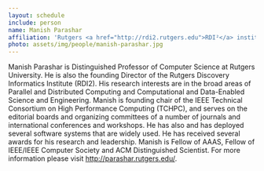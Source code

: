 ```yaml
---
layout: schedule
include: person
name: Manish Parashar
affiliation: 'Rutgers <a href="http://rdi2.rutgers.edu">RDI²</a> institute and <a href="http://nsfcac.rutgers.edu">CAC</a> center director'
photo: assets/img/people/manish-parashar.jpg
---
```


Manish Parashar is Distinguished Professor of Computer Science at Rutgers
University. He is also the founding Director of the Rutgers Discovery
Informatics Institute (RDI2). His research interests are in the broad areas of
Parallel and Distributed Computing and Computational and Data-Enabled Science
and Engineering. Manish is founding chair of the IEEE Technical Consortium on
High Performance Computing (TCHPC), and serves on the editorial boards and
organizing committees of a number of journals and international conferences and
workshops. He has also and has deployed several software systems that are widely
used. He has received several awards for his research and leadership. Manish is
Fellow of AAAS, Fellow of IEEE/IEEE Computer Society and ACM Distinguished
Scientist. For more information please visit http://parashar.rutgers.edu/.
